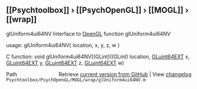 ## [[Psychtoolbox]] &#8250; [[PsychOpenGL]] &#8250; [[MOGL]] &#8250; [[wrap]]

glUniform4ui64NV  Interface to [OpenGL](OpenGL) function glUniform4ui64NV  
  
usage:  glUniform4ui64NV( location, x, y, z, w )  
  
C function:  void glUniform4ui64NV[(GLint]((GLint) location, [GLuint64EXT](GLuint64EXT) x, [GLuint64EXT](GLuint64EXT) y, [GLuint64EXT](GLuint64EXT) z, [GLuint64EXT](GLuint64EXT) w)  




<div class="code_header" style="text-align:right;">
  <span style="float:left;">Path&nbsp;&nbsp;</span> <span class="counter">Retrieve <a href=
  "https://raw.github.com/Psychtoolbox-3/Psychtoolbox-3/beta/Psychtoolbox/PsychOpenGL/MOGL/wrap/glUniform4ui64NV.m">current version from GitHub</a> | View <a href=
  "https://github.com/Psychtoolbox-3/Psychtoolbox-3/commits/beta/Psychtoolbox/PsychOpenGL/MOGL/wrap/glUniform4ui64NV.m">changelog</a></span>
</div>
<div class="code">
  <code>Psychtoolbox/PsychOpenGL/MOGL/wrap/glUniform4ui64NV.m</code>
</div>

